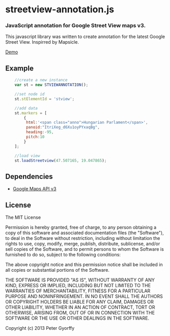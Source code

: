 # **streetview-annotation.js**

### JavaScript annotation for Google Street View maps v3.


This javascript library was written to create annotation for the latest Google Street View. Inspirred by Mapsicle.

[Demo](http://pg1.github.io/streetview-annotation.js/)

## Example


```js
	//create a new instance
	var st = new STVIEWANNOTATION();

	//set node id
	st.stElementId = 'stview';

	//add data 
	st.markers = [
	    {
	     html:'<span class="anno">Hungarian Parlament</span>', 
	     panoid:"ItriXeg_d6Xu1oyPYxaqBg", 
	     heading:-95, 
	     pitch:10
	    }
	];

	//load view
	st.loadStreetview(47.507165, 19.047865);
```

## Dependencies

- [Google Maps API v3](https://developers.google.com/maps/documentation/javascript/reference)

 
## License

The MIT License

Permission is hereby granted, free of charge, to any person obtaining a copy
of this software and associated documentation files (the "Software"), to deal
in the Software without restriction, including without limitation the rights
to use, copy, modify, merge, publish, distribute, sublicense, and/or sell
copies of the Software, and to permit persons to whom the Software is
furnished to do so, subject to the following conditions:

The above copyright notice and this permission notice shall be included in
all copies or substantial portions of the Software.

THE SOFTWARE IS PROVIDED "AS IS", WITHOUT WARRANTY OF ANY KIND, EXPRESS OR
IMPLIED, INCLUDING BUT NOT LIMITED TO THE WARRANTIES OF MERCHANTABILITY,
FITNESS FOR A PARTICULAR PURPOSE AND NONINFRINGEMENT. IN NO EVENT SHALL THE
AUTHORS OR COPYRIGHT HOLDERS BE LIABLE FOR ANY CLAIM, DAMAGES OR OTHER
LIABILITY, WHETHER IN AN ACTION OF CONTRACT, TORT OR OTHERWISE, ARISING FROM,
OUT OF OR IN CONNECTION WITH THE SOFTWARE OR THE USE OR OTHER DEALINGS IN
THE SOFTWARE.

Copyright (c) 2013 Peter Gyorffy
